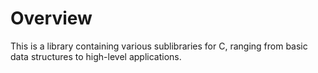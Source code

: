 # Overview

This is a library containing various sublibraries for C, ranging from basic data structures to high-level applications.

